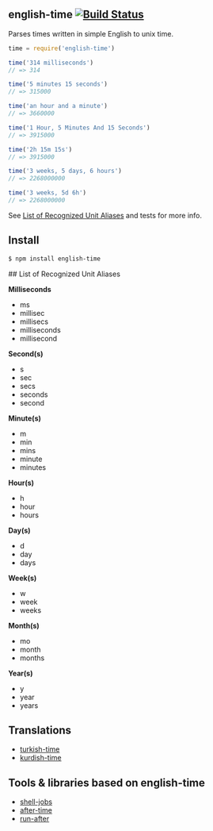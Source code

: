 ## english-time [![Build Status](https://travis-ci.org/azer/english-time.png)](https://travis-ci.org/azer/english-time)

Parses times written in simple English to unix time.

```js
time = require('english-time')

time('314 milliseconds')
// => 314

time('5 minutes 15 seconds')
// => 315000

time('an hour and a minute')
// => 3660000

time('1 Hour, 5 Minutes And 15 Seconds')
// => 3915000

time('2h 15m 15s')
// => 3915000

time('3 weeks, 5 days, 6 hours')
// => 2268000000

time('3 weeks, 5d 6h')
// => 2268000000

```

See [List of Recognized Unit Aliases](#ref) and tests for more info.

## Install

```bash
$ npm install english-time
```

<a name="ref" />
## List of Recognized Unit Aliases

**Milliseconds**

* ms
* millisec
* millisecs
* milliseconds
* millisecond

**Second(s)**

* s
* sec
* secs
* seconds
* second

**Minute(s)**

* m
* min
* mins
* minute
* minutes

**Hour(s)**

* h
* hour
* hours

**Day(s)**

* d
* day
* days

**Week(s)**

* w
* week
* weeks


**Month(s)**

* mo
* month
* months

**Year(s)**

* y
* year
* years

## Translations

* [turkish-time](http://github.com/azer/turkish-time)
* [kurdish-time](http://github.com/azer/kurdish-time)

## Tools & libraries based on english-time

* [shell-jobs](http://github.com/azer/shell-jobs)
* [after-time](http://github.com/azer/after-time)
* [run-after](http://github.com/azer/run-after)
